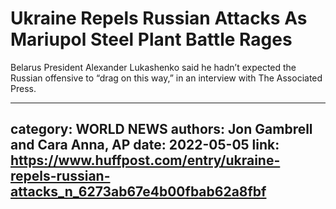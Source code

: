 # Ukraine Repels Russian Attacks As Mariupol Steel Plant Battle Rages

Belarus President Alexander Lukashenko said he hadn’t expected the Russian offensive to “drag on this way,” in an interview with The Associated Press.

---
category: WORLD NEWS
authors: Jon Gambrell and Cara Anna, AP
date: 2022-05-05
link: https://www.huffpost.com/entry/ukraine-repels-russian-attacks_n_6273ab67e4b00fbab62a8fbf
---
